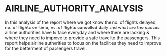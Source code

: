 # AIRLINE_AUTHORITY_ANALYSIS
In this analysis of the report where we got know the no. of flights delayed, no. of flights on-time, no. of flights cancelled daily and what are the causes airline authorities have to face everyday and where there are lacking & where they need to improve to provide a safe travel to the passengers. This report helps airline authorities to focus on the facilities they need to improve for the betterment of passengers travel. 
